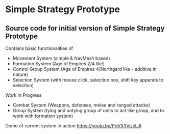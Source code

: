 # Simple Strategy Prototype
## Source code for initial version of Simple Strategy Prototype

Contains basic functionalities of

- Movement System (simple & NavMesh based)
- Formation System (Age of Empires 2/4 like)
- Control Group System (Age of Empires 4/Northgard like - additive in nature)
- Selection System (with mouse click, selection box, shift key appends to selection)

Work In Progress

- Combat System (Weapons, defenses, melee and ranged attacks)
- Group System (tying and untying group of units to act like group, and to work with formation system)

Demo of current system in action
https://youtu.be/PgVXYvUeLJI
